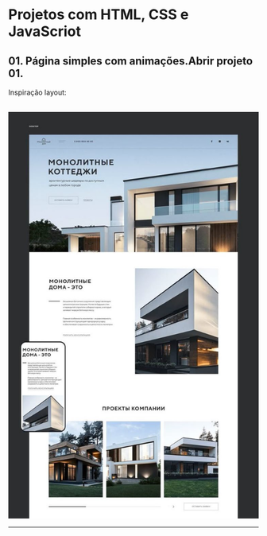 # Projetos com HTML, CSS e JavaScriot
 
<h2>01. Página simples com animações.<a>Abrir projeto 01.</a></h2>
<p>Inspiração layout:</p>
<br>
<img src="assets/download.jpg">
<hr>